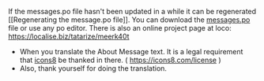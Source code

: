 If the messages.po file hasn't been updated in a while it can be regenerated [[Regenerating the message.po file]]. You can download the [messages.po](https://github.com/meerk40t/meerk40t/blob/master/locale/messages.po) file or use any po editor. There is also an online project page at loco: https://localise.biz/tatarize/meerk40t

* When you translate the About Message text. It is a legal requirement that [icons8](https://icons8.com/) be thanked in there. ( https://icons8.com/license )
* Also, thank yourself for doing the translation.
